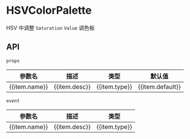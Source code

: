 # HSVColorPalette

HSV 中调整 `Saturation` `Value` 调色板

<script setup lang="ts">
import { ref } from 'vue'
import {
  HSVColorPalette,
  tinyColor
} from '@vrx/color-picker-kit'
import meta from '../meta.json'

const initColor = tinyColor('#43E97B').toHsv()
const color = ref({
  ...initColor,
  s: initColor.s * 100,
  v: initColor.v * 100,
})

const handleChange = (e) => {
  color.value = e
}
</script>

<div class="bg-$vp-c-brand-1 rounded-md p-40px flex-1 min-h-0 flex justify-center items-center shadow mt-10px">
  <HSVColorPalette class="w-260px h-178px" :color @change="handleChange" />
</div>

## API

`props`

<table class="w-full">
  <thead>
    <tr>
      <th>参数名</th>
      <th>描述</th>
      <th>类型</th>
      <th>默认值</th>
    </tr>
  </thead>
  <tbody>
    <tr v-for="item in meta.HSVColorPalette.props">
      <td>{{item.name}}</td>
      <td>{{item.desc}}</td>
      <td>
        <span class="color-$vp-c-brand-1">
          {{item.type}}
        </span>
      </td>
      <td>{{item.default}}</td>
    </tr>
  </tbody>
</table>

`event`

<table class="w-full">
  <thead>
    <tr>
      <th>参数名</th>
      <th>描述</th>
      <th>类型</th>
    </tr>
  </thead>
  <tbody>
    <tr v-for="item in meta.HSVColorPalette.events">
      <td>{{item.name}}</td>
      <td>{{item.desc}}</td>
      <td>
        <span class="color-$vp-c-brand-1">
          {{item.type}}
        </span>
      </td>
    </tr>
  </tbody>
</table>
